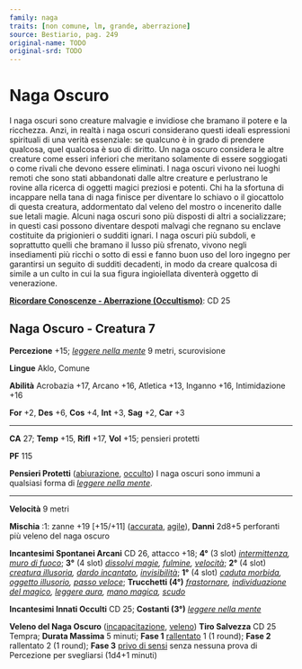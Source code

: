 ```yaml
---
family: naga
traits: [non comune, lm, grande, aberrazione]
source: Bestiario, pag. 249
original-name: TODO
original-srd: TODO
---
```


# Naga Oscuro

I naga oscuri sono creature malvagie e invidiose che bramano il potere e la
ricchezza. Anzi, in realtà i naga oscuri considerano questi ideali espressioni
spirituali di una verità essenziale: se qualcuno è in grado di prendere
qualcosa, quel qualcosa è suo di diritto. Un naga oscuro considera le altre
creature come esseri inferiori che meritano solamente di essere soggiogati o
come rivali che devono essere eliminati. I naga oscuri vivono nei luoghi remoti
che sono stati abbandonati dalle altre creature e perlustrano le rovine alla
ricerca di oggetti magici preziosi e potenti. Chi ha la sfortuna di incappare
nella tana di naga finisce per diventare lo schiavo o il giocattolo di questa
creatura, addormentato dal veleno del mostro o incenerito dalle sue letali
magie. Alcuni naga oscuri sono più disposti di altri a socializzare; in questi
casi possono diventare despoti malvagi che regnano su enclave costituite da
prigionieri o sudditi ignari. I naga oscuri più subdoli, e soprattutto quelli
che bramano il lusso più sfrenato, vivono negli insediamenti più ricchi o sotto
di essi e fanno buon uso del loro ingegno per garantirsi un seguito di sudditi
decadenti, in modo da creare qualcosa di simile a un culto in cui la sua figura
ingioiellata diventerà oggetto di venerazione.

**[Ricordare Conoscenze - Aberrazione (Occultismo)](/azioni/abilita/ricordare-conoscenze)**:
CD 25

## Naga Oscuro - Creatura 7

**Percezione** +15; _[leggere nella mente](/incantesimi/leggere-nella-mente)_ 9
metri, scurovisione

**Lingue** Aklo, Comune

**Abilità** Acrobazia +17, Arcano +16, Atletica +13, Inganno +16, Intimidazione
+16

**For** +2, **Des** +6, **Cos** +4, **Int** +3, **Sag** +2, **Car** +3

---

**CA** 27; **Temp** +15, **Rifl** +17, **Vol** +15; pensieri protetti

**PF** 115

**Pensieri Protetti** ([abiurazione](/tratti/abiurazione),
[occulto](/tratti/occulto)) I naga oscuri sono immuni a qualsiasi forma di
_[leggere nella mente](/incantesimi/leggere-nella-mente)_.

---

**Velocità** 9 metri

**Mischia** :1: zanne +19 \[+15/+11] ([accurata](/tratti/accurata),
[agile](/tratti/agile)), **Danni** 2d8+5 perforanti più veleno del naga oscuro

**Incantesimi Spontanei Arcani** CD 26, attacco +18; **4°** (3 slot)
_[intermittenza](/incantesimi/intermittenza),
[muro di fuoco](/incantesimi/muro-di-fuoco)_; **3°** (4 slot)
_[dissolvi magie](/incantesimi/dissolvi-magie), [fulmine](/incantesimi/fulmine),
[velocità](/incantesimi/velocita)_; **2°** (4 slot)
_[creatura illusoria](/incantesimi/creatura-illusoria),
[dardo incantato](/incantesimi/dardo-incantato),
[invisibilità](/incantesimi/invisibilita)_; **1°** (4 slot)
_[caduta morbida](/incantesimi/caduta-morbida),
[oggetto illusorio](/incantesimi/oggetto-illusorio),
[passo veloce](/incantesimi/passo-veloce)_; **Trucchetti (4°)**
_[frastornare](/incantesimi/frastornare),
[individuazione del magico](/incantesimi/individuazione-del-magico),
[leggere aura](/incantesimi/leggere-aura),
[mano magica](/incantesimi/mano-magica), [scudo](/incantesimi/scudo)_

**Incantesimi Innati Occulti** CD 25; **Costanti (3°)**
_[leggere nella mente](/incantesimi/leggere-nella-mente)_

**Veleno del Naga Oscuro** ([incapacitazione](/tratti/incapacitazione),
[veleno](/tratti/veleno)) **Tiro Salvezza** CD 25 Tempra; **Durata Massima** 5
minuti; **Fase 1** [rallentato](/condizioni/rallentato) 1 (1 round); **Fase 2**
rallentato 2 (1 round); **Fase 3** [privo di sensi](/condizioni/privo-di-sensi)
senza nessuna prova di Percezione per svegliarsi (1d4+1 minuti)
